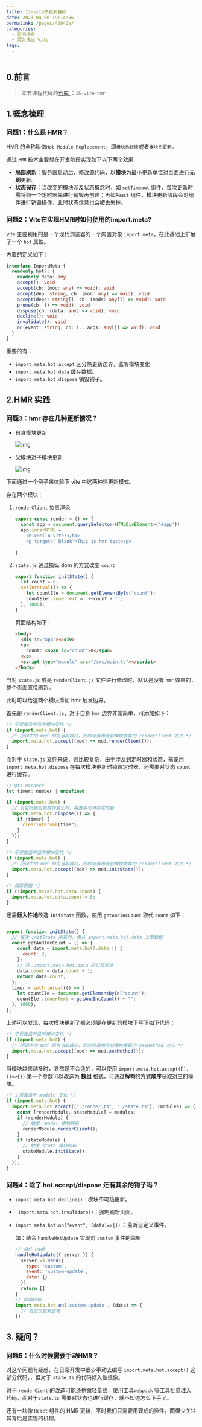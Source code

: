 ```yaml
---
title: 13-vite热更新基础
date: 2023-04-06 19:14:56
permalink: /pages/42842a/
categories:
  - 百问掘金
  - 深入浅出 Vite
tags:
  - 
---
```




## 0.前言

> 本节课程代码的[仓库 ](https://github.com/wangjs-jacky/Learn-Vite)：`15-vite-hmr`



## 1.概念梳理

### 问题1：什么是 HMR？

HMR 的全称叫做`Hot Module Replacement`，即`模块热替换`或者`模块热更新`。

通过 `HMR` 技术主要想在开发阶段实现如下以下两个效果：

- **局部刷新**：服务器启动后，修改源代码，以**模块**为最小更新单位对页面进行**无刷**更新。
- **状态保存**：当改变的模块涉及状态概念时，如 `setTimeout` 组件，每次更新时需将前一个定时器先进行销毁再创建；再如`React` 组件，模块更新阶段会对组件进行销毁操作，此时状态信息也会被丢失掉。





### 问题2：Vite在实现HMR时如何使用的import.meta?

vite 主要利用的是一个现代浏览器的一个内置对象 `import.meta`，在此基础上扩展了一个 `hot` 属性。

内置的定义如下：

```typescript
interface ImportMeta {
  readonly hot?: {
    readonly data: any
    accept(): void
    accept(cb: (mod: any) => void): void
    accept(dep: string, cb: (mod: any) => void): void
    accept(deps: string[], cb: (mods: any[]) => void): void
    prune(cb: () => void): void
    dispose(cb: (data: any) => void): void
    decline(): void
    invalidate(): void
    on(event: string, cb: (...args: any[]) => void): void
  }
}
```

重要的有：

- `import.meta.hot.accept` 区分热更新边界，监听模块变化
- `import.meta.hot.data` 缓存数据。
- `import.meta.hot.dispose` 销毁钩子。



## 2.HMR 实践

### 问题3：hmr 存在几种更新情况？

- 自身模块更新

  ![img](https://p3-juejin.byteimg.com/tos-cn-i-k3u1fbpfcp/2309dff1019c40a1a1e5d072f3ed0dd3~tplv-k3u1fbpfcp-zoom-in-crop-mark:3024:0:0:0.awebp)

- 父模块对子模块更新

  ![img](https://p3-juejin.byteimg.com/tos-cn-i-k3u1fbpfcp/3449473d985b42668d8628a726ae871a~tplv-k3u1fbpfcp-zoom-in-crop-mark:3024:0:0:0.awebp)

下面通过一个例子来体验下 vite 中这两种热更新模式。

存在两个模块：

1. `renderClient` 负责渲染

   ```javascript
   export const render = () => {
     const app = document.querySelector<HTMLDivElement>('#app')!
     app.innerHTML = `
       <h1>Hello Vite!</h1>
       <p target="_blank">This is hmr test</p>
     `
   }

2. `state.js` 通过操纵 dom 的方式改变  `count` 

   ```javascript
   export function initState() {
     let count = 0;
     setInterval(() => {
       let countEle = document.getElementById('count');
       countEle!.innerText =  ++count + '';
     }, 1000);
   }
   ```

   页面结构如下：

   ```html
   <body>
     <div id="app"></div>
     <p>
       count: <span id="count">0</span>
     </p>
     <script type="module" src="/src/main.ts"></script>
   </body>
   ```



当对 `state.js` 或是 `renderClient.js` 文件进行修改时，默认是没有 `hmr` 效果的，整个页面直接刷新。

此时可以给这两个模块添加 hmr 触发边界。

首先是 `renderClient.js`，对于自身 `hmr` 边界非常简单，可添加如下：

```javascript
/* 子页面监听监听模块变化 */
if (import.meta.hot) {
  /* 回调中的 mod 即为当前模块，此时可调用当前模块暴露的 renderClient 方法 */
  import.meta.hot.accept((mod) => mod.renderClient());
}
```

而对于 `state.js` 文件来说，则比较复杂，由于涉及到定时器和状态，需使用 `import.meta.hot.dispose` 在每次模块更新时销毁定时器，还需要对状态 `count` 进行缓存。

```javascript
// @ts-nocheck
let timer: number | undefined;

if (import.meta.hot) {
  // 当监听到当前模块变化时，需要手动清除定时器
  import.meta.hot.dispose(() => {
    if (timer) {
      clearInterval(timer);
    }
  });
}

/* 子页面监听监听模块变化 */
if (import.meta.hot) {
  /* 回调中的 mod 即为当前模块，此时可调用当前模块暴露的 renderClient 方法 */
  import.meta.hot.accept((mod) => mod.initState());
}

/* 缓存数据 */
if (!import.meta?.hot.data.count) {
  import.meta.hot.data.count = 0;
}
```

还需**倾入性地**改造 `initState` 函数，使用 `getAndIncCount` 取代 `count` 如下：

```javascript

export function initState() {
  // 每次 initState 刷新时，需从 import.meta.hot.data 上取数据
  const getAndIncCount = () => {
    const data = import.meta.hot?.data || {
      count: 0,
    };
    // 注：import.meta.hot.data 的引用地址
    data.count = data.count + 1;
    return data.count;
  };
  timer = setInterval(() => {
    let countEle = document.getElementById("count");
    countEle!.innerText = getAndIncCount() + "";
  }, 1000);
};
```

上述可以发现，每次模块更新了都必须要在更新的模块下写下如下代码：

```javascript
/* 子页面监听监听模块变化 */
if (import.meta.hot) {
  /* 回调中的 mod 即为当前模块，此时可调用当前模块暴露的 xxxMethod 方法 */
  import.meta.hot.accept((mod) => mod.xxxMethod());
}
```

当模块越来越多时，显然是不合适的，可以使用 `import.meta.hot.accept([],()=>{})` 第一个参数可以改造为 **数组** 格式，可通过**解构**的方式**顺序**获取对应的模块。

```javascript
/* 主页面监听 module 变化 */
if (import.meta.hot) {
  import.meta.hot.accept(["./render.ts", "./state.ts"], (modules) => {
    const [renderModule, stateModule] = modules;
    if (renderModule) {
      // 触发 render 模块刷新
      renderModule.renderClient();
    }
    if (stateModule) {
      // 触发 state 模块刷新
      stateModule.initState();
    }
  });
}
```



### 问题4：除了 hot.accept/dispose 还有其余的钩子吗？

- `import.meta.hot.decline()`：模块不可热更新。

- ` import.meta.hot.invalidate()`：强制刷新页面。

- `import.meta.hot.on("event", (data)=>{})` ：监听自定义事件。

  如：结合 `handleHotUpdate` 实现对 `custom` 事件的监听

  ```javascript
  // 插件 Hook
  handleHotUpdate({ server }) {
    server.ws.send({
      type: 'custom',
      event: 'custom-update',
      data: {}
    })
    return []
  }
  // 前端代码
  import.meta.hot.on('custom-update', (data) => {
    // 自定义更新逻辑
  })
  ```



## 3. 疑问？

### 问题5：什么时候需要手动HMR？

对这个问题有疑惑，在日常开发中很少手动去编写 `import.meta.hot.accept()` 这部分代码，，但对于 `state.ts` 的代码倾入性很像。

对于 `renderCient` 的改造可能还稍微轻量些，使用工具`webpack` 等工具批量注入代码，而对于`state.ts` 需要对状态也进行缓存，就不知道怎么下手了。

还有一块像 `React` 组件的 HMR 更新，平时我们只需要用现成的插件，而很少关注其背后是实现的机理。

